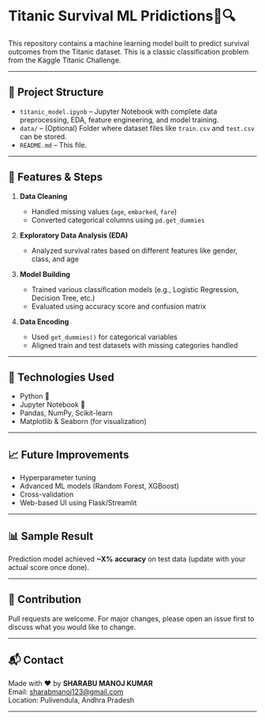 # Titanic Survival ML Pridictions🚢🔍

This repository contains a machine learning model built to predict survival outcomes from the Titanic dataset. This is a classic classification problem from the Kaggle Titanic Challenge.

---

## 📂 Project Structure

- `titanic_model.ipynb` – Jupyter Notebook with complete data preprocessing, EDA, feature engineering, and model training.
- `data/` – (Optional) Folder where dataset files like `train.csv` and `test.csv` can be stored.
- `README.md` – This file.

---

## 🔧 Features & Steps

1. **Data Cleaning**
   - Handled missing values (`age`, `embarked`, `fare`)
   - Converted categorical columns using `pd.get_dummies`

2. **Exploratory Data Analysis (EDA)**
   - Analyzed survival rates based on different features like gender, class, and age

3. **Model Building**
   - Trained various classification models (e.g., Logistic Regression, Decision Tree, etc.)
   - Evaluated using accuracy score and confusion matrix

4. **Data Encoding**
   - Used `get_dummies()` for categorical variables
   - Aligned train and test datasets with missing categories handled

---

## 🧠 Technologies Used

- Python 🐍
- Jupyter Notebook 📒
- Pandas, NumPy, Scikit-learn
- Matplotlib & Seaborn (for visualization)

---

## 📈 Future Improvements

- Hyperparameter tuning
- Advanced ML models (Random Forest, XGBoost)
- Cross-validation
- Web-based UI using Flask/Streamlit

---

## 📊 Sample Result

Prediction model achieved **~X% accuracy** on test data (update with your actual score once done).

---

## 🤝 Contribution

Pull requests are welcome. For major changes, please open an issue first to discuss what you would like to change.

---

## 📬 Contact

Made with ❤️ by **SHARABU MANOJ KUMAR**  
Email: [sharabmanoj123@gmail.com](mailto:sharabmanoj123@gmail.com)  
Location: Pulivendula, Andhra Pradesh

---

